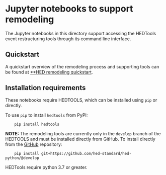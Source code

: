 # Jupyter notebooks to support remodeling

The Jupyter notebooks in this directory support accessing the HEDTools event
restructuring tools through its command line interface.


## Quickstart

A quickstart overview of the remodeling process and supporting tools can be
found at [**HED remodeling quickstart](https://www.hed-resources.org/en/latest/HedRemodelingQuickstart.html).

## Installation requirements

These notebooks require HEDTOOLS, which can be installed using `pip` or directly.

To use `pip` to install `hedtools` from PyPI:

   ```
       pip install hedtools
   ```

**NOTE:** The remodeling tools are currently only in the `develop` branch
of the HEDTOOLS and must be installed directly from GitHub.
To install directly from the 
[GitHub](https://github.com/hed-standard/hed-python) repository:

   ```
       pip install git+https://github.com/hed-standard/hed-python/@develop
   ```

HEDTools require python 3.7 or greater.
